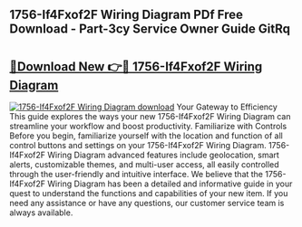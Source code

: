 ## 1756-If4Fxof2F Wiring Diagram PDf Free Download - Part-3cy Service Owner Guide GitRq

# <h2><a href="http://dfmdova.blite.top/?on=1756-If4Fxof2F+Wiring+Diagram">🔗Download New 👉🔴 1756-If4Fxof2F Wiring Diagram</a></h2>

[![1756-If4Fxof2F Wiring Diagram download](https://i.imgur.com/lujVjoI.png)](http://dfmdova.blite.top/?on=1756-If4Fxof2F+Wiring+Diagram)
Your Gateway to Efficiency This guide explores the ways your new 1756-If4Fxof2F Wiring Diagram can streamline your workflow and boost productivity. Familiarize with Controls Before you begin, familiarize yourself with the location and function of all control buttons and settings on your 1756-If4Fxof2F Wiring Diagram. 1756-If4Fxof2F Wiring Diagram advanced features include geolocation, smart alerts, customizable themes, and multi-user access, all easily controlled through the user-friendly and intuitive interface. We believe that the 1756-If4Fxof2F Wiring Diagram has been a detailed and informative guide in your quest to understand the functions and capabilities of your new item. If you need any assistance or have any questions, our customer service team is always available.
